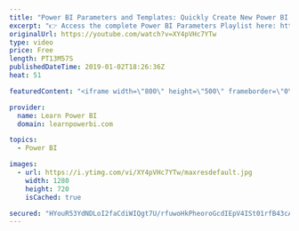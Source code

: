 ```yaml
---
title: "Power BI Parameters and Templates: Quickly Create New Power BI Models"
excerpt: "👉 Access the complete Power BI Parameters Playlist here: https://www.youtube.com/playlist?list=PL7GQQXV5Z8ecKZvJeX4S6mw-ov3tD2-lW 👉 Download Power BI File in Video at https://web.learnpowerbi.com/download/  In this video we show you how you can use Power BI Parameters to create Power BI Templates that"
originalUrl: https://youtube.com/watch?v=XY4pVHc7YTw
type: video
price: Free
length: PT13M57S
publishedDateTime: 2019-01-02T18:26:36Z
heat: 51

featuredContent: "<iframe width=\"800\" height=\"500\" frameborder=\"0\" src=\"https://www.youtube.com/embed/XY4pVHc7YTw\" allow=\"accelerometer; autoplay; encrypted-media; gyroscope; picture-in-picture\" allowfullscreen></iframe>"

provider:
  name: Learn Power BI
  domain: learnpowerbi.com

topics:
  - Power BI

images:
  - url: https://i.ytimg.com/vi/XY4pVHc7YTw/maxresdefault.jpg
    width: 1280
    height: 720
    isCached: true

secured: "HYouR53YdNDLoI2faCdiWIQgt7U/rfuwoHkPheoroGcdIEpV4ISt01rfB43cAbbgYwcvwlwuAVF/ps6w/YnUIY5Ek3t/GOcimojK+OlDwo+8r9HxPCtdtR2V9++D2FMX7XTxdO11iWynxA+tJalRj3QYyaTgohSKYzsd9fXAjeFwJSGHY4zkNAm0c+1ViJWC8EdcurhFi/yWlq4U62l7sgSVhOH0IonqGt2NA2AQKZjXKp0/tIdWedOcNXWICxKYGrjpVD/rZDzM4SocPLuDDMrPsMW5UvRDEWOSvXBmBvvHHgEnmY0cPLopiwwP18aMZkNfsMfT/zxu7YFLPzGMeCe946Kk4TQJqX+k5jaVAHJ5A8HpDPyQioGTohZ1IeZy9w3yY/v1HkdlTjRcTLumuuEGNA5CLfjktvOdf0+8+wk=;63D2zFV6NZOTxgW8l5QR2w=="
---
```



